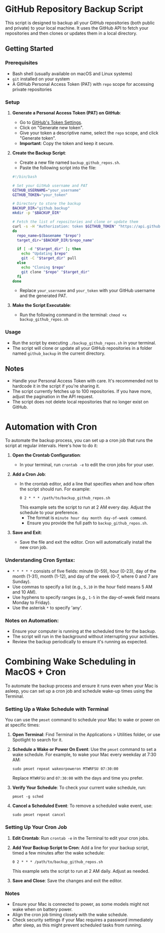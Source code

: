 # GitHub Repository Backup Script

This script is designed to backup all your GitHub repositories (both public and private) to your local machine. It uses the GitHub API to fetch your repositories and then clones or updates them in a local directory.

## Getting Started

### Prerequisites

- Bash shell (usually available on macOS and Linux systems)
- `git` installed on your system
- A GitHub Personal Access Token (PAT) with `repo` scope for accessing private repositories

### Setup

1. **Generate a Personal Access Token (PAT) on GitHub**:
   - Go to [GitHub's Token Settings](https://github.com/settings/tokens).
   - Click on "Generate new token".
   - Give your token a descriptive name, select the `repo` scope, and click "Generate token".
   - **Important**: Copy the token and keep it secure.

2. **Create the Backup Script**:
   - Create a new file named `backup_github_repos.sh`.
   - Paste the following script into the file:

    ```bash
    #!/bin/bash

    # Set your GitHub username and PAT
    GITHUB_USERNAME="your_username"
    GITHUB_TOKEN="your_token"

    # Directory to store the backup
    BACKUP_DIR="github_backup"
    mkdir -p "$BACKUP_DIR"

    # Fetch the list of repositories and clone or update them
    curl -s -H "Authorization: token $GITHUB_TOKEN" "https://api.github.com/users/$GITHUB_USERNAME/repos?per_page=100" | grep -o 'git@[^"]*' | while read -r repo
    do
      repo_name=$(basename "$repo")
      target_dir="$BACKUP_DIR/$repo_name"

      if [ -d "$target_dir" ]; then
        echo "Updating $repo"
        git -C "$target_dir" pull
      else
        echo "Cloning $repo"
        git clone "$repo" "$target_dir"
      fi
    done
    ```

    - Replace `your_username` and `your_token` with your GitHub username and the generated PAT.

3. **Make the Script Executable**:
   - Run the following command in the terminal: `chmod +x backup_github_repos.sh`

### Usage

- Run the script by executing `./backup_github_repos.sh` in your terminal.
- The script will clone or update all your GitHub repositories in a folder named `github_backup` in the current directory.

## Notes

- Handle your Personal Access Token with care. It's recommended not to hardcode it in the script if you're sharing it.
- The script currently fetches up to 100 repositories. If you have more, adjust the pagination in the API request.
- The script does not delete local repositories that no longer exist on GitHub.

# Automation with Cron

To automate the backup process, you can set up a cron job that runs the script at regular intervals. Here's how to do it:

1. **Open the Crontab Configuration**:
   - In your terminal, run `crontab -e` to edit the cron jobs for your user.

2. **Add a Cron Job**:
   - In the crontab editor, add a line that specifies when and how often the script should run. For example:
     ```
     0 2 * * * /path/to/backup_github_repos.sh
     ```
     This example sets the script to run at 2 AM every day. Adjust the schedule to your preference.
     - The format is `minute hour day month day-of-week command`.
     - Ensure you provide the full path to `backup_github_repos.sh`.

3. **Save and Exit**:
   - Save the file and exit the editor. Cron will automatically install the new cron job.

### Understanding Cron Syntax:

- `* * * * *` consists of five fields: minute (0-59), hour (0-23), day of the month (1-31), month (1-12), and day of the week (0-7, where 0 and 7 are Sunday).
- Use commas to specify a list (e.g., `5,10` in the hour field means 5 AM and 10 AM).
- Use hyphens to specify ranges (e.g., `1-5` in the day-of-week field means Monday to Friday).
- Use the asterisk `*` to specify 'any'.

### Notes on Automation:

- Ensure your computer is running at the scheduled time for the backup.
- The script will run in the background without interrupting your activities.
- Review the backup periodically to ensure it's running as expected.

# Combining Wake Scheduling in MacOS + Cron 

To automate the backup process and ensure it runs even when your Mac is asleep, you can set up a cron job and schedule wake-up times using the Terminal.

### Setting Up a Wake Schedule with Terminal

You can use the `pmset` command to schedule your Mac to wake or power on at specific times:

1. **Open Terminal**:
   Find Terminal in the Applications > Utilities folder, or use Spotlight to search for it.

2. **Schedule a Wake or Power On Event**:
   Use the `pmset` command to set a wake schedule. For example, to wake your Mac every weekday at 7:30 AM:
     ```
     sudo pmset repeat wakeorpoweron MTWRFSU 07:30:00
     ```
   Replace `MTWRFSU` and `07:30:00` with the days and time you prefer.

3. **Verify Your Schedule**:
   To check your current wake schedule, run:
     ```
     pmset -g sched
     ```

4. **Cancel a Scheduled Event**:
   To remove a scheduled wake event, use:
     ```
     sudo pmset repeat cancel
     ```

### Setting Up Your Cron Job

1. **Edit Crontab**:
   Run `crontab -e` in the Terminal to edit your cron jobs.

2. **Add Your Backup Script to Cron**:
   Add a line for your backup script, timed a few minutes after the wake schedule:
     ```
     0 2 * * * /path/to/backup_github_repos.sh
     ```
   This example sets the script to run at 2 AM daily. Adjust as needed.

3. **Save and Close**:
   Save the changes and exit the editor.

### Notes

- Ensure your Mac is connected to power, as some models might not wake when on battery power.
- Align the cron job timing closely with the wake schedule.
- Check security settings if your Mac requires a password immediately after sleep, as this might prevent scheduled tasks from running.




